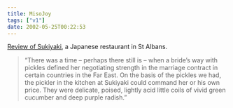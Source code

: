 ```yaml
---
title: MisoJoy
tags: ["v1"]
date: 2002-05-25T00:22:53
---
```


[Review of Sukiyaki][1], a Japanese restaurant in St Albans.

> &#8220;There was a time &#8211; perhaps there still is &#8211; when a bride&#8217;s way with pickles defined her negotiating strength in the marriage contract in certain countries in the Far East. On the basis of the pickles we had, the pickler in the kitchen at Sukiyaki could command her or his own price. They were delicate, poised, lightly acid little coils of vivid green cucumber and deep purple radish.&#8221;

[1]: http://www.guardian.co.uk/Archive/Article/0,4273,4133921,00.html "The Guardian: Sukiyaki"
